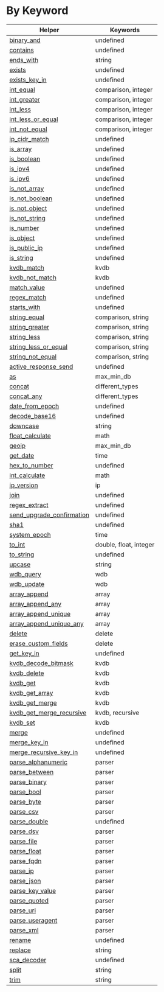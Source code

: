 # By Keyword
| Helper | Keywords |
| ------ | -------- |
| [binary_and](documentation.md#binary_and) | undefined |
| [contains](documentation.md#contains) | undefined |
| [ends_with](documentation.md#ends_with) | string |
| [exists](documentation.md#exists) | undefined |
| [exists_key_in](documentation.md#exists_key_in) | undefined |
| [int_equal](documentation.md#int_equal) | comparison, integer |
| [int_greater](documentation.md#int_greater) | comparison, integer |
| [int_less](documentation.md#int_less) | comparison, integer |
| [int_less_or_equal](documentation.md#int_less_or_equal) | comparison, integer |
| [int_not_equal](documentation.md#int_not_equal) | comparison, integer |
| [ip_cidr_match](documentation.md#ip_cidr_match) | undefined |
| [is_array](documentation.md#is_array) | undefined |
| [is_boolean](documentation.md#is_boolean) | undefined |
| [is_ipv4](documentation.md#is_ipv4) | undefined |
| [is_ipv6](documentation.md#is_ipv6) | undefined |
| [is_not_array](documentation.md#is_not_array) | undefined |
| [is_not_boolean](documentation.md#is_not_boolean) | undefined |
| [is_not_object](documentation.md#is_not_object) | undefined |
| [is_not_string](documentation.md#is_not_string) | undefined |
| [is_number](documentation.md#is_number) | undefined |
| [is_object](documentation.md#is_object) | undefined |
| [is_public_ip](documentation.md#is_public_ip) | undefined |
| [is_string](documentation.md#is_string) | undefined |
| [kvdb_match](documentation.md#kvdb_match) | kvdb |
| [kvdb_not_match](documentation.md#kvdb_not_match) | kvdb |
| [match_value](documentation.md#match_value) | undefined |
| [regex_match](documentation.md#regex_match) | undefined |
| [starts_with](documentation.md#starts_with) | undefined |
| [string_equal](documentation.md#string_equal) | comparison, string |
| [string_greater](documentation.md#string_greater) | comparison, string |
| [string_less](documentation.md#string_less) | comparison, string |
| [string_less_or_equal](documentation.md#string_less_or_equal) | comparison, string |
| [string_not_equal](documentation.md#string_not_equal) | comparison, string |
| [active_response_send](documentation.md#active_response_send) | undefined |
| [as](documentation.md#as) | max_min_db |
| [concat](documentation.md#concat) | different_types |
| [concat_any](documentation.md#concat_any) | different_types |
| [date_from_epoch](documentation.md#date_from_epoch) | undefined |
| [decode_base16](documentation.md#decode_base16) | undefined |
| [downcase](documentation.md#downcase) | string |
| [float_calculate](documentation.md#float_calculate) | math |
| [geoip](documentation.md#geoip) | max_min_db |
| [get_date](documentation.md#get_date) | time |
| [hex_to_number](documentation.md#hex_to_number) | undefined |
| [int_calculate](documentation.md#int_calculate) | math |
| [ip_version](documentation.md#ip_version) | ip |
| [join](documentation.md#join) | undefined |
| [regex_extract](documentation.md#regex_extract) | undefined |
| [send_upgrade_confirmation](documentation.md#send_upgrade_confirmation) | undefined |
| [sha1](documentation.md#sha1) | undefined |
| [system_epoch](documentation.md#system_epoch) | time |
| [to_int](documentation.md#to_int) | double, float, integer |
| [to_string](documentation.md#to_string) | undefined |
| [upcase](documentation.md#upcase) | string |
| [wdb_query](documentation.md#wdb_query) | wdb |
| [wdb_update](documentation.md#wdb_update) | wdb |
| [array_append](documentation.md#array_append) | array |
| [array_append_any](documentation.md#array_append_any) | array |
| [array_append_unique](documentation.md#array_append_unique) | array |
| [array_append_unique_any](documentation.md#array_append_unique_any) | array |
| [delete](documentation.md#delete) | delete |
| [erase_custom_fields](documentation.md#erase_custom_fields) | delete |
| [get_key_in](documentation.md#get_key_in) | undefined |
| [kvdb_decode_bitmask](documentation.md#kvdb_decode_bitmask) | kvdb |
| [kvdb_delete](documentation.md#kvdb_delete) | kvdb |
| [kvdb_get](documentation.md#kvdb_get) | kvdb |
| [kvdb_get_array](documentation.md#kvdb_get_array) | kvdb |
| [kvdb_get_merge](documentation.md#kvdb_get_merge) | kvdb |
| [kvdb_get_merge_recursive](documentation.md#kvdb_get_merge_recursive) | kvdb, recursive |
| [kvdb_set](documentation.md#kvdb_set) | kvdb |
| [merge](documentation.md#merge) | undefined |
| [merge_key_in](documentation.md#merge_key_in) | undefined |
| [merge_recursive_key_in](documentation.md#merge_recursive_key_in) | undefined |
| [parse_alphanumeric](documentation.md#parse_alphanumeric) | parser |
| [parse_between](documentation.md#parse_between) | parser |
| [parse_binary](documentation.md#parse_binary) | parser |
| [parse_bool](documentation.md#parse_bool) | parser |
| [parse_byte](documentation.md#parse_byte) | parser |
| [parse_csv](documentation.md#parse_csv) | parser |
| [parse_double](documentation.md#parse_double) | undefined |
| [parse_dsv](documentation.md#parse_dsv) | parser |
| [parse_file](documentation.md#parse_file) | parser |
| [parse_float](documentation.md#parse_float) | parser |
| [parse_fqdn](documentation.md#parse_fqdn) | parser |
| [parse_ip](documentation.md#parse_ip) | parser |
| [parse_json](documentation.md#parse_json) | parser |
| [parse_key_value](documentation.md#parse_key_value) | parser |
| [parse_quoted](documentation.md#parse_quoted) | parser |
| [parse_uri](documentation.md#parse_uri) | parser |
| [parse_useragent](documentation.md#parse_useragent) | parser |
| [parse_xml](documentation.md#parse_xml) | parser |
| [rename](documentation.md#rename) | undefined |
| [replace](documentation.md#replace) | string |
| [sca_decoder](documentation.md#sca_decoder) | undefined |
| [split](documentation.md#split) | string |
| [trim](documentation.md#trim) | string |
